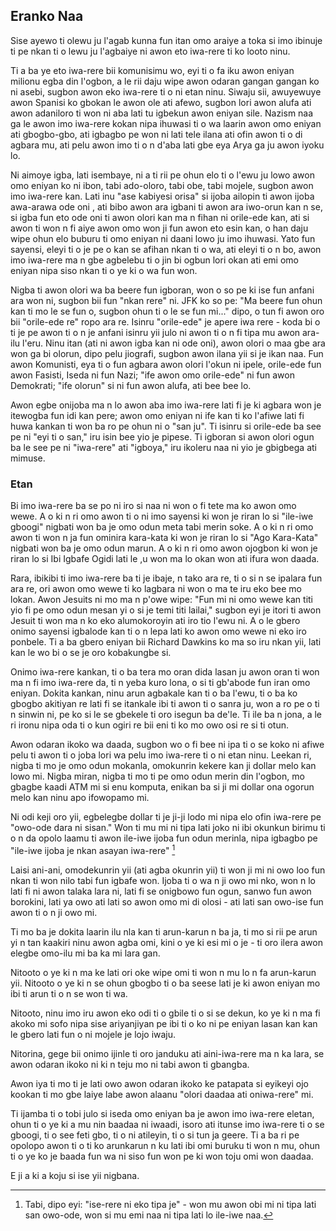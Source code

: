 ## Eranko Naa

Sise ayewo ti olewu ju l'agab kunna fun itan omo araiye a toka si imo ibinuje ti pe nkan ti o lewu ju l'agbaiye ni awon eto iwa-rere ti ko looto ninu.

Ti a ba ye eto iwa-rere bii komunisimu wo, eyi ti o fa iku awon eniyan milionu egba din l'ogbon, a le rii daju wipe awon odaran gangan gangan ko ni asebi, sugbon awon eko iwa-rere ti o ni etan ninu. Siwaju sii, awuyewuye awon Spanisi ko gbokan le awon ole ati afewo, sugbon lori awon alufa ati awon adaniloro ti won ni aba lati tu igbekun awon eniyan sile. Nazism naa ga le awon imo iwa-rere kokan nipa ihuwasi ti o wa laarin awon omo eniyan ati gbogbo-gbo, ati igbagbo pe won ni lati tele ilana ati ofin awon ti o di agbara mu, ati pelu awon imo ti o n d'aba lati gbe eya Arya ga ju awon iyoku lo.

Ni aimoye igba, lati isembaye, ni a ti rii pe ohun elo ti o l'ewu ju lowo awon omo eniyan ko ni ibon, tabi ado-oloro, tabi obe, tabi mojele, sugbon awon imo iwa-rere kan. Lati inu "ase kabiyesi orisa" si ijoba ailopin ti awon ijoba awa-arawa ode oni , ati bibo awon ara igbani ti awon ara iwo-orun kan n se, si igba fun eto ode oni ti awon olori kan ma n fihan ni orile-ede kan, ati si awon ti won n fi aiye awon omo won ji fun awon eto esin kan, o han daju wipe ohun elo buburu ti omo eniyan ni daani lowo ju imo ihuwasi. Yato fun sayensi, eleyi ti o je pe o kan se afihan nkan ti o wa, ati eleyi ti o n bo, awon imo iwa-rere ma n gbe agbelebu ti o jin bi ogbun lori okan ati emi omo eniyan nipa siso nkan ti o ye ki o wa fun won.

Nigba ti awon olori wa ba beere fun igboran, won o so pe ki ise fun anfani ara won ni, sugbon bii fun "nkan rere" ni. JFK ko so pe: "Ma beere fun ohun kan ti mo le se fun o, sugbon ohun ti o le se fun mi..." dipo, o tun fi awon oro bii "orile-ede re" ropo ara re. Isinru "orile-ede" je apere iwa rere - koda bi o ti je pe awon ti o n je anfani isinru yii julo ni awon ti o n fi tipa mu awon ara-ilu l'eru. Ninu itan (ati ni awon igba kan ni ode oni), awon olori o maa gbe ara won ga bi olorun, dipo pelu jiografi, sugbon awon ilana yii si je ikan naa. Fun awon Komunisti, eya ti o fun agbara awon olori l'okun ni ipele, orile-ede fun awon Fasisti, Iseda ni fun Nazi; "ife awon omo orile-ede" ni fun awon Demokrati; "ife olorun" si ni fun awon alufa, ati bee bee lo.

Awon egbe onijoba ma n lo awon aba imo iwa-rere lati fi je ki agbara won je itewogba fun idi kan pere; awon omo eniyan ni ife kan ti ko l'afiwe lati fi huwa kankan ti won ba ro pe ohun ni o "san ju". Ti isinru si orile-ede ba see pe ni "eyi ti o san," iru isin bee yio je pipese. Ti igboran si awon olori ogun ba le see pe ni "iwa-rere" ati "igboya," iru ikoleru naa ni yio je gbigbega ati mimuse.

### Etan

Bi imo iwa-rere ba se po ni iro si naa ni won o fi tete ma ko awon omo wewe. A o ki n ri omo awon ti o ni imo sayensi ki won je riran lo si "ile-iwe gboogi" nigbati won ba je omo odun meta tabi merin soke. A o ki n ri omo awon ti won n ja fun ominira kara-kata ki won je riran lo si "Ago Kara-Kata" nigbati won ba je omo odun marun. A o ki n ri omo awon ojogbon ki won je riran lo si Ibi Igbafe Ogidi lati le ,u won ma lo okan won ati ifura won daada. 

Rara, ibikibi ti imo iwa-rere ba ti je ibaje, n tako ara re, ti o si n se ipalara fun ara re, ori awon omo wewe ti ko lagbara ni won o ma te iru eko bee mo lokan. Awon Jesuits ni mo ma n p'owe wipe: "Fun mi ni omo wewe kan titi yio fi pe omo odun mesan yi o si je temi titi lailai," sugbon eyi je itori ti awon Jesuit ti won ma n ko eko alumokoroyin ati iro tio l'ewu ni. A o le gbero onimo sayensi igbalode kan ti o n lepa lati ko awon omo wewe ni eko iro ponbele. Ti a ba gbero eniyan bii Richard Dawkins ko ma so iru nkan yii, lati kan le wo bi o se je oro kobakungbe si.

Onimo iwa-rere kankan, ti o ba tera mo oran dida lasan ju awon oran ti won ma n fi imo iwa-rere da, ti n yeba kuro lona, o si ti gb'abode fun iran omo eniyan. Dokita kankan, ninu arun agbakale kan ti o ba l'ewu, ti o ba ko gbogbo akitiyan re lati fi se itankale ibi ti awon ti o sanra ju, won a ro pe o ti n sinwin ni, pe ko si le se gbekele ti oro isegun ba de'le. Ti ile ba n jona, a le ri ironu nipa oda ti o kun ogiri re bii eni ti ko mo owo osi re si ti otun.

Awon odaran ikoko wa daada, sugbon wo o fi bee ni ipa ti o se koko ni afiwe pelu ti awon ti o joba lori wa pelu imo iwa-rere ti o ni etan ninu. Leekan ri, nigba ti mo je omo odun mokanla, omokunrin kekere kan ji dollar melo kan lowo mi. Nigba miran, nigba ti mo ti pe omo odun merin din l'ogbon, mo gbagbe kaadi ATM mi si enu komputa, enikan ba si ji mi dollar ona ogorun melo kan ninu apo ifowopamo mi.

Ni odi keji oro yii, egbelegbe dollar ti je ji-ji lodo mi nipa elo ofin iwa-rere pe "owo-ode dara ni sisan." Won ti mu mi ni tipa lati joko ni ibi okunkun birimu ti o n da opolo laamu ti awon ile-iwe ijoba fun odun merinla, nipa igbagbo pe "ile-iwe ijoba je nkan asayan iwa-rere" [^12]

Laisi ani-ani, omodekunrin yii (ati agba okunrin yii) ti won ji mi ni owo loo fun nkan ti won nilo tabi fun igbafe won. Ijoba ti o wa n ji owo mi nko, won n lo lati fi ni awon talaka lara ni, lati fi se onigbowo fun ogun, sanwo fun awon borokini, lati ya owo ati lati so awon omo mi di olosi - ati lati san owo-ise fun awon ti o n ji owo mi.

Ti mo ba je dokita laarin ilu nla kan ti arun-karun n ba ja, ti mo si rii pe arun yi n tan kaakiri ninu awon agba omi, kini o ye ki esi mi o je - ti oro ilera awon elegbe omo-ilu mi ba ka mi lara gan.

Nitooto o ye ki n ma ke lati ori oke wipe omi ti won n mu lo n fa arun-karun yii. Nitooto o ye ki n se ohun gbogbo ti o ba seese lati je ki awon eniyan mo ibi ti arun ti o n se won ti wa.

Nitooto, ninu imo iru awon eko odi ti o gbile ti o si se dekun, ko ye ki n ma fi akoko mi sofo nipa sise ariyanjiyan pe ibi ti o ko ni pe eniyan lasan kan kan le gbero lati fun o ni mojele je lojo iwaju.

Nitorina, gege bii onimo ijinle ti oro janduku ati aini-iwa-rere ma n ka lara, se awon odaran ikoko ni ki n teju mo ni tabi awon ti gbangba.

Awon iya ti mo ti je lati owo awon odaran ikoko ke patapata si eyikeyi ojo kookan ti mo gbe laiye labe awon alaanu "olori daadaa ati oniwa-rere" mi.

Ti ijamba ti o tobi julo si iseda omo eniyan ba je awon imo iwa-rere eletan, ohun ti o ye ki a mu nin baadaa ni iwaadi, isoro ati itunse imo iwa-rere ti o se gboogi, ti o see feti gbo, ti o ni atileyin, ti o si tun ja geere. Ti a ba ri pe opolopo awon ti o ti ko arunkarun n ku lati ibi omi buruku ti won n mu, ohun ti o ye ko je baada fun wa ni siso fun won pe ki won toju omi won daadaa.

E ji a ki a koju si ise yii nigbana.

[^12]: Tabi, dipo eyi: "ise-rere ni eko tipa je" - won mu awon obi mi ni tipa lati san owo-ode, won si mu emi naa ni tipa lati lo ile-iwe naa.
